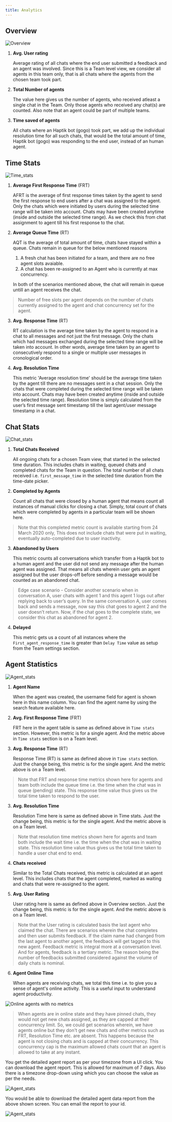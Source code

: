 ```yaml
---
title: Analytics
---
```



## Overview

![Overview](assets/overview.png)

1. **Avg. User rating**

    Average rating of all chats where the end user submitted a feedback and an agent was involved. Since this is a Team level view, we consider all agents in this team only, that is all chats where the agents from the chosen team took part.

2. **Total Number of agents**

    The value here gives us the number of agents, who received atleast a single chat in the Team. Only those agents who received any chat(s) are counted. Also note that an agent could be part of multiple teams. 

3. **Time saved of agents**

    All chats where an Haptik bot (gogo) took part, we add up the individual resolution time for all such chats, that would be the total amount of time, Haptik bot (gogo) was responding to the end user, instead of an human agent.


## Time Stats

![Time_stats](assets/time_stats.png)

1. **Average First Response Time** (FRT)

    AFRT is the average of first response times taken by the agent to send the first response to end users after a chat was assigned to the agent. Only the chats which were initiated by users during the selected time range will be taken into account. Chats may have been created anytime (inside and outside the selected time range). As we check this from chat assignment to agent till his first response to the chat.

2. **Average Queue Time** (RT)

    AQT is the average of total amount of time, chats have stayed within a queue. Chats remain in queue for the below mentioned reasons
    
    1. A fresh chat has been initiated for a team, and there are no free agent slots avaiable.
    2. A chat has been re-assigned to an Agent who is currently at max concurrency.
    
    In both of the scenarios mentioned above, the chat will remain in queue untill an agent receives the chat. 
    
> Number of free slots per agent depends on the number of chats currently assigned to the agent and chat concurrency set for the agent.


3. **Avg. Response Time** (RT)

    RT calculation is the average time taken by the agent to respond in a chat to all messages and not just the first message. Only the chats which had messages exchanged during the selected time range will be taken into account. In other words, average time taken by an agent to consecutively respond to a single or multiple user messages in cronological order.
    
4. **Avg. Resolution Time**

    This metric 'Average resolution time' should be the average time taken by the agent till there are no messages sent in a chat session. Only the chats that were completed during the selected time range will be taken into account. Chats may have been created anytime (inside and outside the selected time range). Resolution time is simply calculated from the user’s first message sent timestamp till the last agent/user message timestamp in a chat.
    

## Chat Stats

![Chat_stats](assets/chat_stats.png)

1. **Total Chats Received** 
    
    All ongoing chats for a chosen Team view, that started in the selected time duration. This includes chats in waiting, queued chats and completed chats for the Team in question. The total number of all chats received i.e. `first_message_time` in the selected time duration from the time-date picker.


2. **Completed by Agents** 
    
    Count all chats that were closed by a human agent that means count all instances of manual clicks for closing a chat. Simply, total count of chats which were completed by agents in a particular team will be shown here.
    
> Note that this completed metric count is available starting from 24 March 2020 only, This does not include chats that were put in waiting, eventually auto-completed due to user inactivity.

3. **Abandoned by Users**
    
    This metric counts all conversations which transfer from a Haptik bot to a human agent and the user did not send any message after the human agent was assigned. That means all chats wherein user gets an agent assigned but the user drops-off before sending a message would be counted as an abandoned chat.
    
> Edge case scenario - Consider another scenario when in conversation A, user chats with agent 1 and this agent 1 logs out after replying back to user’s query. In the same conversation A, user comes back and sends a message, now say this chat goes to agent 2 and the user doesn’t return. Now, if the chat goes to the complete state, we consider this chat as abandoned for agent 2.

4. **Delayed**
    
    This metric gets us a count of all instances where the `First_agent_response_time` is greater than `Delay Time` value as setup from the Team settings section. 
    

## Agent Statistics

![Agent_stats](assets/agentstats.png)

1. **Agent Name**

   When the agent was created, the username field for agent is shown here in this name column. You can find the agent name by using the search feature available here.
   
2. **Avg. First Response Time** (FRT)

    FRT here in the agent table is same as defined above in `Time stats` section. However, this metric is for a single agent. And the metric above in `Time stats` section is on a Team level.
    
2. **Avg. Response Time** (RT)

    Response Time (RT) is same as defined above in `Time stats` section. Just the change being, this metric is for the single agent. And the metric above is on a Team level.
    
> Note that FRT and response time metrics shown here for agents and team both include the queue time i.e. the time when the chat was in queue (pending) state. This response time value thus gives us the total time taken to respond to the user. 
    
3. **Avg. Resolution Time**

    Resolution Time here is same as defined above in Time stats. Just the change being, this metric is for the single agent. And the metric above is on a Team level.
    
> Note that resolution time metrics shown here for agents and team both include the wait time i.e. the time when the chat was in waiting state. This resolution time value thus gives us the total time taken to handle a user chat end to end. 
    
4. **Chats received**

    Similar to the Total Chats received, this metric is calculated at an agent level. This includes chats that the agent completed, marked as waiting and chats that were re-assigned to the agent.

5. **Avg. User Rating**

    User rating here is same as defined above in Overview section. Just the change being, this metric is for the single agent. And the metric above is on a Team level.

> Note that the User rating is calculated basis the last agent who claimed the chat. There are scenarios wherein the chat completes and then user submits feedback. If the claim name had changed from the last agent to another agent, the feedback will get tagged to this new agent. Feedback metric is integral more at a conversation level. And for agents, feedback is a tertiary metric. The reason being the number of feedbacks submitted considered against the volume of daily chats is nominal. 

6. **Agent Online Time**

    When agents are receiving chats, we total this time i.e. to give you a sense of agent's online activity. This is a useful input to understand agent productivity. 
    
![Online agents with no metrics](assets/no_ecm_agent.png)
    
> When agents are in online state and they have pinned chats, they would not get new chats assigned, as they are capped at their concurrency limit. So, we could get scenarios wherein, we have agents online but they don't get new chats and other metrics such as FRT, Resolution Time etc. are absent. This happens because the agent is not closing chats and is capped at their concurrency. This concurrency cap is the maximum allowed chats count that an agent is allowed to take at any instant. 

You get the detailed agent report as per your timezone from a UI click. You can download the agent report. This is allowed for maximum of 7 days. Also there is a timezone drop-down using which you can choose the value as per the needs.

![Agent_stats](assets/emailagentreport1.png)

You would be able to download the detailed agent data report from the above shown screen. You can email the report to your id.

![Agent_stats](assets/emailagentreport2.png)
